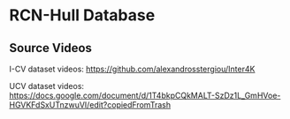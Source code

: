 # RCN-Hull Database

## Source Videos

I-CV dataset videos: https://github.com/alexandrosstergiou/Inter4K

UCV dataset videos: https://docs.google.com/document/d/1T4bkpCQkMALT-SzDz1L_GmHVoe-HGVKFdSxUTnzwuVI/edit?copiedFromTrash

